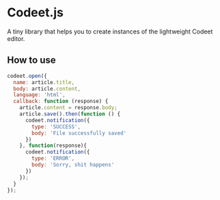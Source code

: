 # Codeet.js

A tiny library that helps you to create instances of the lightweight Codeet editor.

## How to use

```js
codeet.open({
  name: article.title,
  body: article.content,
  language: 'html',
  callback: function (response) {
    article.content = response.body;
    article.save().then(function () {
      codeet.notification({
        type: 'SUCCESS',
        body: 'File successfully saved'
      })
    }, function(response){
      codeet.notification({
        type: 'ERROR',
        body: 'Sorry, shit happens'
      })
    });
  }
});
```
